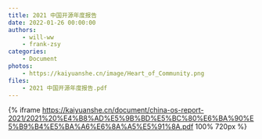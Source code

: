 ```yaml
---
title: 2021 中国开源年度报告
date: 2022-01-26 00:00:00
authors:
    - will-ww
    - frank-zsy
categories:
    - Document
photos:
    - https://kaiyuanshe.cn/image/Heart_of_Community.png
files:
    - 2021 中国开源年度报告.pdf
---
```


{% iframe https://kaiyuanshe.cn/document/china-os-report-2021/2021%20%E4%B8%AD%E5%9B%BD%E5%BC%80%E6%BA%90%E5%B9%B4%E5%BA%A6%E6%8A%A5%E5%91%8A.pdf 100% 720px %}
